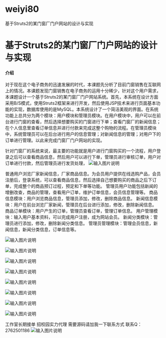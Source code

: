 # weiyi80
基于Struts2的某门窗厂门户网站的设计与实现

# 基于Struts2的某门窗厂门户网站的设计与实现

#### 介绍
对于现在这个电子商务的迅速发展的时代，本课题先分析了目前门窗销售在互联网上的情况。本课题发现门窗销售在电子商务的运用十分稀少，针对这个用户需求，本课题设计一个基于Struts2的某门窗厂门户网站系统。首先，本系统在设计方面采用B/S模式，使用Struts2框架来进行开发，然后使用JSP技术来进行页面基本功能的实现，数据库使用的是MySQL。本系统设计了一个简洁美观的界面。在系统功能上总共分为两个模块：用户模块和管理员模块。在用户模块中，用户可以在前台进行门窗的查看，然后选择想要购买的门窗进行下单；查看门窗厂的新闻信息；在个人信息里查看订单信息并进行付款来完成这整个购物的流程。在管理员模块中，系统管理员可以在后台进行用户的信息管理；对新闻信息的管理；对用户下的订单进行管理。以此来完成门窗厂门户网站的实现。

针对门窗厂的系统来说，最主要的功能就是用户进行门窗购买的一个流程，用户登录之后可以查看商品信息，然后用户可以进行下单，管理员进行审核订单，用户对订单进行付款，然后管理员进行发货处理，
![输入图片说明](https://images.gitee.com/uploads/images/2020/1202/232615_bf593d97_4865385.png "屏幕截图.png")

普通用户浏览厂家新闻信息，厂家商品信息。为会员用户提供在线选购产品，会员注册后，登录系统，可以查看商品信息，然后选择自己想要购买的商品之后下订单，完成整个的商品预订过程，预定和下单等功能。
管理员用户功能包括新闻的增删改查，商品的管理，查看用户订单，维护订单信息，会员信息管理等。
商品信息模块：用户浏览商品信息，管理员添加，修改，删除商品信息。
新闻信息模块：用户在前台浏览厂家新闻，管理员在后台进行添加，修改，删除新闻信息。
商品订单模块：用户产生的订单，管理员查看订单，管理订单信息。
用户管理模块：输入用户基本资料，可以完成用户注册，成为网站会员。
新闻分类模块：管理员进行添加，修改，删除新闻分类信息。
管理员管理模块：管理会员信息，新闻信息，新闻分类信息，订单信息等。

![输入图片说明](https://images.gitee.com/uploads/images/2020/1202/232630_669abde0_4865385.png "屏幕截图.png")

![输入图片说明](https://images.gitee.com/uploads/images/2020/1202/232642_dc6f71fb_4865385.png "屏幕截图.png")

![输入图片说明](https://images.gitee.com/uploads/images/2020/1202/232702_d8b3e8c7_4865385.png "屏幕截图.png")

![输入图片说明](https://images.gitee.com/uploads/images/2020/1202/232709_33cb2d0a_4865385.png "屏幕截图.png")

![输入图片说明](https://images.gitee.com/uploads/images/2020/1202/232717_45da090e_4865385.png "屏幕截图.png")

![输入图片说明](https://images.gitee.com/uploads/images/2020/1202/232724_a3b20a68_4865385.png "屏幕截图.png")

![输入图片说明](https://images.gitee.com/uploads/images/2020/1202/232729_3303d590_4865385.png "屏幕截图.png")

![输入图片说明](https://images.gitee.com/uploads/images/2020/1202/232736_eb6c6525_4865385.png "屏幕截图.png")

工作室长期接单 招校园实力代理
需要源码请加我一下联系方式
联系Q：2762501186
![输入图片说明](https://images.gitee.com/uploads/images/2020/1119/003728_cd598bb9_4865385.jpeg "微信.jpg")
